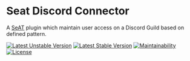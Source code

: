 # Seat Discord Connector
A [SeAT](https://github.com/eveseat/seat) plugin which maintain user access on a Discord Guild based on defined pattern.

[![Latest Unstable Version](https://poser.pugx.org/warlof/seat-discord-connector/v/unstable)](https://packagist.org/packages/warlof/seat-discord-connector)
[![Latest Stable Version](https://poser.pugx.org/warlof/seat-discord-connector/v/stable)](https://packagist.org/packages/warlof/seat-discord-connector)
[![Maintainability](https://api.codeclimate.com/v1/badges/04e249a4704e895a08fa/maintainability)](https://codeclimate.com/github/warlof/seat-discord-connector/maintainability)
[![License](https://img.shields.io/badge/license-GPLv3-blue.svg?style=flat-square)](https://raw.githubusercontent.com/warlof/seat-discord-connector/master/LICENSE)
